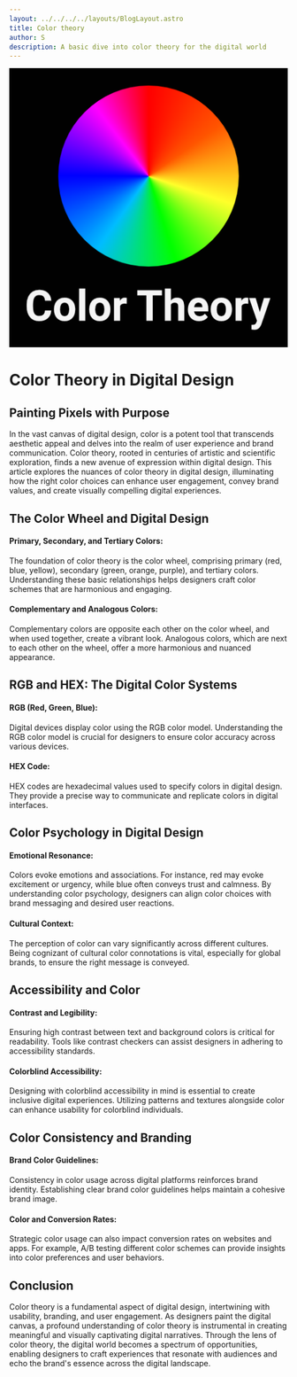 ```yaml
---
layout: ../../../../layouts/BlogLayout.astro
title: Color theory
author: S
description: A basic dive into color theory for the digital world
---
```


![Choosing Brand Colors](../../../../../assets/color-theory.png)

# Color Theory in Digital Design
## Painting Pixels with Purpose

In the vast canvas of digital design, color is a potent tool that transcends aesthetic appeal and delves into the realm of user experience and brand communication. Color theory, rooted in centuries of artistic and scientific exploration, finds a new avenue of expression within digital design. This article explores the nuances of color theory in digital design, illuminating how the right color choices can enhance user engagement, convey brand values, and create visually compelling digital experiences.

## The Color Wheel and Digital Design

#### Primary, Secondary, and Tertiary Colors:

The foundation of color theory is the color wheel, comprising primary (red, blue, yellow), secondary (green, orange, purple), and tertiary colors. Understanding these basic relationships helps designers craft color schemes that are harmonious and engaging.

#### Complementary and Analogous Colors:

Complementary colors are opposite each other on the color wheel, and when used together, create a vibrant look. Analogous colors, which are next to each other on the wheel, offer a more harmonious and nuanced appearance.


## RGB and HEX: The Digital Color Systems

#### RGB (Red, Green, Blue):

Digital devices display color using the RGB color model. Understanding the RGB color model is crucial for designers to ensure color accuracy across various devices.

#### HEX Code:

HEX codes are hexadecimal values used to specify colors in digital design. They provide a precise way to communicate and replicate colors in digital interfaces.

## Color Psychology in Digital Design

#### Emotional Resonance:

Colors evoke emotions and associations. For instance, red may evoke excitement or urgency, while blue often conveys trust and calmness. By understanding color psychology, designers can align color choices with brand messaging and desired user reactions.


#### Cultural Context:

The perception of color can vary significantly across different cultures. Being cognizant of cultural color connotations is vital, especially for global brands, to ensure the right message is conveyed.

## Accessibility and Color

#### Contrast and Legibility:

Ensuring high contrast between text and background colors is critical for readability. Tools like contrast checkers can assist designers in adhering to accessibility standards.

#### Colorblind Accessibility:

Designing with colorblind accessibility in mind is essential to create inclusive digital experiences. Utilizing patterns and textures alongside color can enhance usability for colorblind individuals.

## Color Consistency and Branding

#### Brand Color Guidelines:

Consistency in color usage across digital platforms reinforces brand identity. Establishing clear brand color guidelines helps maintain a cohesive brand image.

#### Color and Conversion Rates:

Strategic color usage can also impact conversion rates on websites and apps. For example, A/B testing different color schemes can provide insights into color preferences and user behaviors.

## Conclusion

Color theory is a fundamental aspect of digital design, intertwining with usability, branding, and user engagement. As designers paint the digital canvas, a profound understanding of color theory is instrumental in creating meaningful and visually captivating digital narratives. Through the lens of color theory, the digital world becomes a spectrum of opportunities, enabling designers to craft experiences that resonate with audiences and echo the brand's essence across the digital landscape.